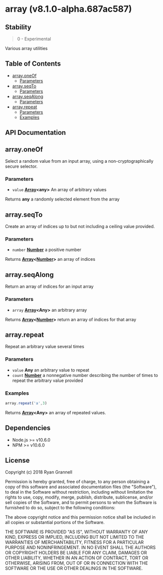
# array (v8.1.0-alpha.687ac587)

## Stability

> 0 - Experimental

Various array utilities



## Table of Contents

- [array.oneOf](#arrayoneof)
  * [Parameters](#parameters)
- [array.seqTo](#arrayseqto)
  * [Parameters](#parameters-1)
- [array.seqAlong](#arrayseqalong)
  * [Parameters](#parameters-2)
- [array.repeat](#arrayrepeat)
  * [Parameters](#parameters-3)
  * [Examples](#examples)

## API Documentation

<!-- Generated by documentation.js. Update this documentation by updating the source code. -->

## array.oneOf

Select a random value from an input array, using a non-cryptographically secure selector.

### Parameters

-   `value` **[Array][1]&lt;any>** An array of arbitrary values

Returns **any** a randomly selected element from the array

## array.seqTo

Create an array of indices up to but not including a ceiling value provided.

### Parameters

-   `number` **[Number][2]** a positive number

Returns **[Array][1]&lt;[Number][2]>** an array of indices

## array.seqAlong

Return an array of indices for an input array

### Parameters

-   `array` **[Array][1]&lt;Any>** an arbitrary array

Returns **[Array][1]&lt;[Number][2]>** return an array of indices for that array

## array.repeat

Repeat an arbitrary value several times

### Parameters

-   `value` **Any** an arbitrary value to repeat
-   `count` **[Number][2]** a nonnegative number describing the number of times to repeat the arbitrary value provided

### Examples

```javascript
array.repeat('a',3)
```

Returns **[Array][1]&lt;Any>** an array of repeated values.

[1]: https://developer.mozilla.org/docs/Web/JavaScript/Reference/Global_Objects/Array

[2]: https://developer.mozilla.org/docs/Web/JavaScript/Reference/Global_Objects/Number


## Dependencies

- Node.js >= v10.6.0
- NPM >= v10.6.0

## License

Copyright (c) 2018 Ryan Grannell

Permission is hereby granted, free of charge, to any person obtaining a copy of this software and associated documentation files (the "Software"), to deal in the Software without restriction, including without limitation the rights to use, copy, modify, merge, publish, distribute, sublicense, and/or sell copies of the Software, and to permit persons to whom the Software is furnished to do so, subject to the following conditions:

The above copyright notice and this permission notice shall be included in all copies or substantial portions of the Software.

THE SOFTWARE IS PROVIDED "AS IS", WITHOUT WARRANTY OF ANY KIND, EXPRESS OR IMPLIED, INCLUDING BUT NOT LIMITED TO THE WARRANTIES OF MERCHANTABILITY, FITNESS FOR A PARTICULAR PURPOSE AND NONINFRINGEMENT. IN NO EVENT SHALL THE AUTHORS OR COPYRIGHT HOLDERS BE LIABLE FOR ANY CLAIM, DAMAGES OR OTHER LIABILITY, WHETHER IN AN ACTION OF CONTRACT, TORT OR OTHERWISE, ARISING FROM, OUT OF OR IN CONNECTION WITH THE SOFTWARE OR THE USE OR OTHER DEALINGS IN THE SOFTWARE.
